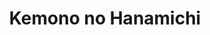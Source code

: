 --- 
title: "Kemono no Hanamichi"
publishdate: "2019-5-19T16:48:46+02:00"
src: "https://365manga.net/manga/kemono-no-hanamichi"
image: "https://data.365manga.net/images/thumbnails/19282-kemono-no-hanamichi.jpg"
description: ""
---